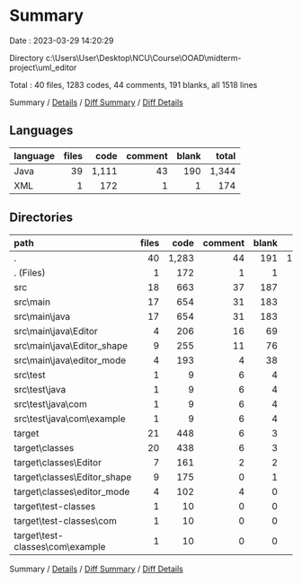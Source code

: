 # Summary

Date : 2023-03-29 14:20:29

Directory c:\\Users\\User\\Desktop\\NCU\\Course\\OOAD\\midterm-project\\uml_editor

Total : 40 files,  1283 codes, 44 comments, 191 blanks, all 1518 lines

Summary / [Details](details.md) / [Diff Summary](diff.md) / [Diff Details](diff-details.md)

## Languages
| language | files | code | comment | blank | total |
| :--- | ---: | ---: | ---: | ---: | ---: |
| Java | 39 | 1,111 | 43 | 190 | 1,344 |
| XML | 1 | 172 | 1 | 1 | 174 |

## Directories
| path | files | code | comment | blank | total |
| :--- | ---: | ---: | ---: | ---: | ---: |
| . | 40 | 1,283 | 44 | 191 | 1,518 |
| . (Files) | 1 | 172 | 1 | 1 | 174 |
| src | 18 | 663 | 37 | 187 | 887 |
| src\\main | 17 | 654 | 31 | 183 | 868 |
| src\\main\\java | 17 | 654 | 31 | 183 | 868 |
| src\\main\\java\\Editor | 4 | 206 | 16 | 69 | 291 |
| src\\main\\java\\Editor_shape | 9 | 255 | 11 | 76 | 342 |
| src\\main\\java\\editor_mode | 4 | 193 | 4 | 38 | 235 |
| src\\test | 1 | 9 | 6 | 4 | 19 |
| src\\test\\java | 1 | 9 | 6 | 4 | 19 |
| src\\test\\java\\com | 1 | 9 | 6 | 4 | 19 |
| src\\test\\java\\com\\example | 1 | 9 | 6 | 4 | 19 |
| target | 21 | 448 | 6 | 3 | 457 |
| target\\classes | 20 | 438 | 6 | 3 | 447 |
| target\\classes\\Editor | 7 | 161 | 2 | 2 | 165 |
| target\\classes\\Editor_shape | 9 | 175 | 0 | 1 | 176 |
| target\\classes\\editor_mode | 4 | 102 | 4 | 0 | 106 |
| target\\test-classes | 1 | 10 | 0 | 0 | 10 |
| target\\test-classes\\com | 1 | 10 | 0 | 0 | 10 |
| target\\test-classes\\com\\example | 1 | 10 | 0 | 0 | 10 |

Summary / [Details](details.md) / [Diff Summary](diff.md) / [Diff Details](diff-details.md)